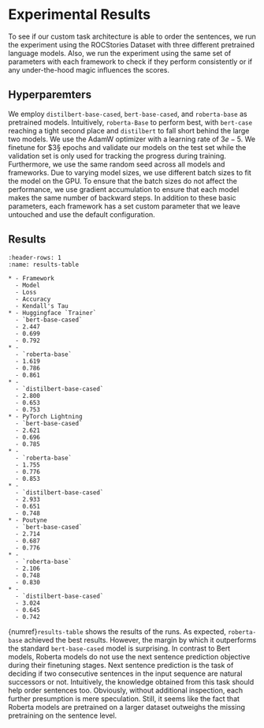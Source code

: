 # Experimental Results

To see if our custom task architecture is able to order the sentences, we run the experiment using the ROCStories Dataset with three different pretrained language models.
Also, we run the experiment using the same set of parameters with each framework to check if they perform consistently or if any under-the-hood magic influences the scores.

## Hyperparemters

We employ `distilbert-base-cased`, `bert-base-cased`, and `roberta-base` as pretrained models.
Intuitively, `roberta-Base` to perform best, with `bert-case` reaching a tight second place and `distilbert` to fall short behind the large two models.
We use the AdamW optimizer with a learning rate of $3e-5$. We finetune for $3§ epochs and validate our models on the test set while the validation set is only used for tracking the progress during training.
Furthermore, we use the same random seed across all models and frameworks. Due to varying model sizes, we use different batch sizes to fit the model on the GPU. To ensure that the batch sizes do not affect the performance, we use gradient accumulation to ensure that each model makes the same number of backward steps.
In addition to these basic parameters, each framework has a set custom parameter that we leave untouched and use the default configuration.

## Results

```{list-table}
:header-rows: 1
:name: results-table

* - Framework
  - Model
  - Loss
  - Accuracy
  - Kendall's Tau
* - Huggingface `Trainer`
  - `bert-base-cased`
  - 2.447
  - 0.699
  - 0.792
* -
  - `roberta-base`
  - 1.619
  - 0.786
  - 0.861
* -
  - `distilbert-base-cased`
  - 2.800
  - 0.653
  - 0.753
* - PyTorch Lightning
  - `bert-base-cased`
  - 2.621
  - 0.696
  - 0.785
* -
  - `roberta-base`
  - 1.755
  - 0.776
  - 0.853
* -
  - `distilbert-base-cased`
  - 2.933
  - 0.651
  - 0.748
* - Poutyne
  - `bert-base-cased`
  - 2.714
  - 0.687
  - 0.776
* -
  - `roberta-base`
  - 2.106
  - 0.748
  - 0.830
* -
  - `distilbert-base-cased`
  - 3.024
  - 0.645
  - 0.742
```

{numref}`results-table` shows the results of the runs. As expected, `roberta-base` achieved the best results. However, the margin by which it outperforms the standard `bert-base-cased` model is surprising. In contrast to Bert models, Roberta models do not use the next sentence prediction objective during their finetuning stages. Next sentence prediction is the task of deciding if two consecutive sentences in the input sequence are natural successors or not. Intuitively, the knowledge obtained from this task should help order sentences too. Obviously, without additional inspection, each further presumption is mere speculation. Still, it seems like the fact that Roberta models are pretrained on a larger dataset outweighs the missing pretraining on the sentence level.